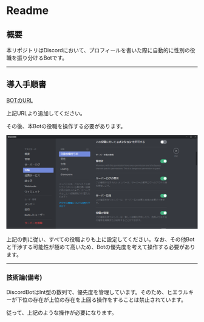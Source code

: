 # Readme

## 概要

本リポジトリはDiscordにおいて、プロフィールを書いた際に自動的に性別の役職を振り分けるBotです。

---

## 導入手順書

[BOTのURL](https://discordapp.com/api/oauth2/authorize?client_id=522591422634000384&permissions=268435456&scope=bot)

上記URLより追加してください。

その後、本Botの役職を操作する必要があります。

![画像](2018-12-13-17-39-12.png)

上記の例に従い、すべての役職よりも上に設定してください。なお、その他Botと干渉する可能性が極めて高いため、Botの優先度を考えて操作する必要があります。

---

### 技術論(備考)

DiscordBotはInt型の数列で、優先度を管理しています。そのため、ヒエラルキーが下位の存在が上位の存在を上回る操作をすることは禁止されています。

従って、上記のような操作が必要になります。